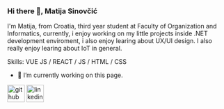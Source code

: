 ### Hi there 👋, Matija Sinovčić
I'm Matija, from Croatia, third year student at Faculty of Organization and Informatics, currently, i enjoy working on my little projects inside .NET development enviroment, i also enjoy learing about UX/UI design. I also really enjoy learing about IoT in general.

Skills: VUE JS / REACT / JS / HTML / CSS

- 🔭 I’m currently working on this page. 


[<img src='https://cdn.jsdelivr.net/npm/simple-icons@3.0.1/icons/github.svg' alt='github' height='40'>](https://github.com/sinovcicmatija)  [<img src='https://cdn.jsdelivr.net/npm/simple-icons@3.0.1/icons/linkedin.svg' alt='linkedin' height='40'>](www.linkedin.com/in/matija-sinovčić)  

